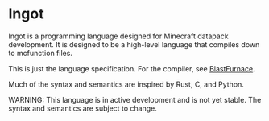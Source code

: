 # Ingot

Ingot is a programming language designed for Minecraft datapack development. It is designed to be a high-level language that compiles down to mcfunction files.

This is just the language specification. For the compiler, see [BlastFurnace](https://github.com/hanmindev/blastfurnace-docs).

Much of the syntax and semantics are inspired by Rust, C, and Python.

WARNING: This language is in active development and is not yet stable. The syntax and semantics are subject to change.